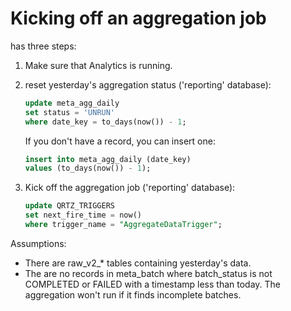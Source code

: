 
# Kicking off an aggregation job

has three steps:

1. Make sure that Analytics is running.

2. reset yesterday's aggregation status ('reporting' database):
    ```sql
    update meta_agg_daily
    set status = 'UNRUN'
    where date_key = to_days(now()) - 1;
   ```
    If you don't have a record, you can insert one:

    ```sql
    insert into meta_agg_daily (date_key)
    values (to_days(now()) - 1);
    ```

3. Kick off the aggregation job ('reporting' database):

    ```sql
    update QRTZ_TRIGGERS
    set next_fire_time = now()
    where trigger_name = "AggregateDataTrigger";
    ```
    
Assumptions:
* There are raw_v2_* tables containing yesterday's data.
* The are no records in meta_batch where batch_status is not COMPLETED or FAILED with a timestamp less than today.  The aggregation won't run if it finds incomplete batches.
